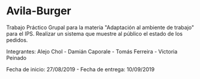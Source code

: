 # Avila-Burger
Trabajo Práctico Grupal para la materia "Adaptación al ambiente de trabajo" para el IPS.
Realizar un sistema que muestre al público el estado de los pedidos.

Integrantes:
Alejo Chol - 
Damián Caporale - 
Tomás Ferreira - 
Victoria Peinado

Fecha de inicio: 27/08/2019 - 
Fecha de entrega: 10/09/2019
